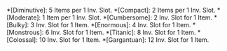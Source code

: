 *[Diminutive]: 5 Items per 1 Inv. Slot.
*[Compact]: 2 Items per 1 Inv. Slot.
*[Moderate]: 1 Item per 1 Inv. Slot.
*[Cumbersome]: 2 Inv. Slot for 1 Item.
*[Bulky]: 3 Inv. Slot for 1 Item.
*[Enormous]: 4 Inv. Slot for 1 Item.
*[Monstrous]: 6 Inv. Slot for 1 Item.
*[Titanic]: 8 Inv. Slot for 1 Item.
*[Colossal]: 10 Inv. Slot for 1 Item.
*[Gargantuan]: 12 Inv. Slot for 1 Item.

